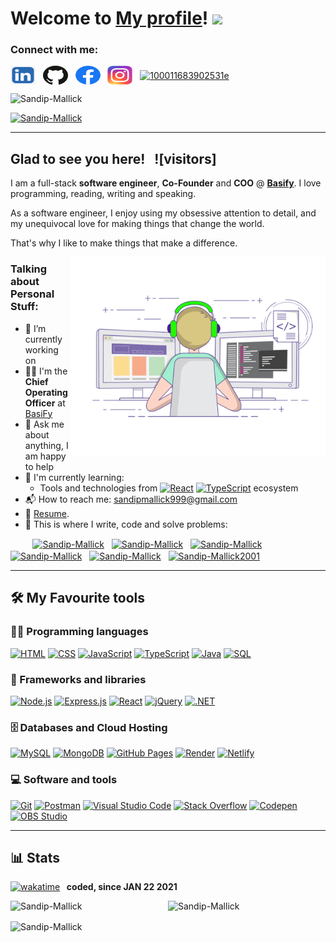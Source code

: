 # Welcome to [My profile](https://sandip-mallick.netlify.app/)! <img src="https://media.giphy.com/media/hvRJCLFzcasrR4ia7z/giphy.gif" width="25px"></a>

<h3 align="left">Connect with me:</h3>

<a href="https://www.linkedin.com/in/sandip-mallick" target="_blank"><img align="center" src="https://raw.githubusercontent.com/Sandip-Mallick/Sandip-Mallick/main/Logos/linkedin-logo.webp" alt="sandip-mallick" height="30" width="40" /></a>
&nbsp;
<a href="[https://github.com/sandip999-art](https://github.com/Sandip-Mallick)" target="_blank"><img align="center" src="https://raw.githubusercontent.com/Sandip-Mallick/Sandip-Mallick/main/Logos/Github-logo.png" alt="sandip-mallick" height="30" width="40" /></a>
&nbsp;
<a href="https://www.facebook.com/sandipmallick999" target="_blank"><img align="center" src="https://raw.githubusercontent.com/Sandip-Mallick/Sandip-Mallick/main/Logos/Facebook-logo.webp" alt="sandip-mallick" height="30" width="40" /></a>
&nbsp;
<a href="https://www.instagram.com/sandipmallick23/" target="_blank"><img align="center" src="https://raw.githubusercontent.com/Sandip-Mallick/Sandip-Mallick/main/Logos/Instagram-logo.webp" alt="sandip-mallick" height="30" width="40" /></a>
&nbsp;
<a href="https://x.com/sandipm999" target="_blank"><img align="center" src="https://raw.githubusercontent.com/Sandip-Mallick/Sandip-Mallick/main/Logos/Twitter-logo.avif" alt="100011683902531e" height="30" width="40" /></a>
&nbsp;

<p align="left"> <img src="https://komarev.com/ghpvc/?username=Sandip-Mallick&label=Profile%20views&color=brightgreen&style=flat" alt="Sandip-Mallick" /> </p>

<p align="left"> <a href="https://github.com/ryo-ma/github-profile-trophy"><img src="https://github-profile-trophy.vercel.app/?username=Sandip-Mallick" alt="Sandip-Mallick" /></a> </p>

---

## Glad to see you here! &nbsp; ![visitors]

I am a full-stack **software engineer**, **Co-Founder** and **COO** @ **[Basify](https://basify.org/)**. I love programming, reading, writing and speaking.

As a software engineer, I enjoy using my obsessive attention to detail, and my unequivocal love for making things that change the world.

That's why I like to make things that make a difference.

<img align="right" alt="GIF" src="https://raw.githubusercontent.com/Sandip-Mallick/Sandip-Mallick/main/Logos/coding.gif" width="408" height="318" />

### Talking about Personal Stuff:

- 🔭 I’m currently working on
- 👨‍🏫 I'm the **Chief Operating Officer** at [BasiFy](https://basify.org/)
- 💬 Ask me about anything, I am happy to help
- 🌱 I'm currently learning:
  - Tools and technologies from <a href="#"><img alt="React" src="https://img.shields.io/badge/React-20232a.svg?logo=react&logoColor=%2361DAFB"></a> <a href="#"><img alt="TypeScript" src="https://img.shields.io/badge/TypeScript-007ACC.svg?logo=typescript&logoColor=white"></a> ecosystem
- 📬 How to reach me: [sandipmallick999@gmail.com](mailto:sandipmallick999@gmail.com)
- 📝 [Resume](https://drive.google.com/file/d/1lNmNTGdZeMwLfBleVRDihFuLQYx2tPZ7/view?usp=sharing).
- 💪 This is where I write, code and solve problems:

&nbsp;&nbsp;&nbsp;&nbsp;&nbsp;&nbsp;&nbsp;&nbsp;
<a href="https://github.com/sandip999-art" target="_blank"><img align="center" src="https://raw.githubusercontent.com/rahuldkjain/github-profile-readme-generator/master/src/images/icons/Social/github.svg" alt="Sandip-Mallick" height="30" width="40" /></a>
&nbsp;
<a href="https://leetcode.com/" target="_blank"><img align="center" src="https://raw.githubusercontent.com/rahuldkjain/github-profile-readme-generator/master/src/images/icons/Social/leet-code.svg" alt="Sandip-Mallick" height="30" width="40" /></a>
&nbsp;
<a href="https://stackoverflow.com/" target="_blank"><img align="center" src="https://raw.githubusercontent.com/rahuldkjain/github-profile-readme-generator/master/src/images/icons/Social/stack-overflow.svg" alt="Sandip-Mallick" height="30" width="40" /></a>
&nbsp;
<a href="https://www.hackerrank.com/" target="_blank"><img align="center" src="https://raw.githubusercontent.com/rahuldkjain/github-profile-readme-generator/master/src/images/icons/Social/hackerrank.svg" alt="Sandip-Mallick" height="30" width="40" /></a>
&nbsp;
<a href="https://medium.com/" target="_blank"><img align="center" src="https://raw.githubusercontent.com/rahuldkjain/github-profile-readme-generator/master/src/images/icons/Social/medium.svg" alt="Sandip-Mallick" height="30" width="40" /></a>
&nbsp;
<a href="https://dev.to/" target="_blank"><img align="center" src="https://cdn.jsdelivr.net/npm/simple-icons@3.0.1/icons/dev-dot-to.svg" alt="Sandip-Mallick2001" height="30" width="40" /></a>
&nbsp;

---

## 🛠️ My Favourite tools

### 👨‍💻 Programming languages

<p>
    <a href="#"><img alt="HTML" src="https://img.shields.io/badge/HTML-E34F26.svg?logo=html5&logoColor=white"></a>
    <a href="#"><img alt="CSS" src="https://img.shields.io/badge/CSS-1572B6.svg?logo=css3&logoColor=white"></a>
    <a href="#"><img alt="JavaScript" src="https://img.shields.io/badge/JavaScript-F7DF1E.svg?logo=javascript&logoColor=black"></a>
    <a href="#"><img alt="TypeScript" src="https://img.shields.io/badge/TypeScript-007ACC.svg?logo=typescript&logoColor=white"></a>
    <a href="#"><img alt="Java" src="https://img.shields.io/badge/Java-007396.svg?logo=java&logoColor=white"></a>
    <a href="#"><img alt="SQL" src="https://custom-icon-badges.herokuapp.com/badge/SQL-025E8C.svg?logo=database&logoColor=white"></a>
    
</p>

### 🧰 Frameworks and libraries

<p>
    <a href="#"><img alt="Node.js" src="https://img.shields.io/badge/Node.js-43853D.svg?logo=node.js&logoColor=white"></a>
    <a href="#"><img alt="Express.js" src="https://img.shields.io/badge/Express.js-404d59.svg?logo=express&logoColor=white"></a>
    <a href="#"><img alt="React" src="https://img.shields.io/badge/React-20232a.svg?logo=react&logoColor=%2361DAFB"></a>
    <a href="#"><img alt="jQuery" src="https://img.shields.io/badge/jquery-%230769AD.svg?&logo=jquery&logoColor=white"></a>
  <a href="#"><img alt=".NET" src="https://img.shields.io/badge/-.NET%206.0-blueviolet"></a>
  
</p>

### 🗄️ Databases and Cloud Hosting

<p>
    <a href="#"><img alt="MySQL" src="https://img.shields.io/badge/MySQL-00f.svg?logo=mysql&logoColor=white"></a>
    <a href="#"><img alt="MongoDB" src ="https://img.shields.io/badge/MongoDB-4ea94b.svg?logo=mongodb&logoColor=white"></a>
    <a href="#"><img alt="GitHub Pages" src="https://img.shields.io/badge/GitHub%20Pages-327FC7.svg?logo=github&logoColor=white"></a>
    <a href="#"><img alt="Render" src ="https://img.shields.io/badge/Render-%46E3B7.svg?logo=render&logoColor=black"></a>
    <a href="#"><img alt="Netlify" src ="https://img.shields.io/badge/netlify-%23000000.svg?logo=netlify&logoColor=#00C7B7"></a>
</p>

### 💻 Software and tools

<p>
    <a href="#"><img alt="Git" src="https://img.shields.io/badge/Git-F05033.svg?logo=git&logoColor=white"></a>
    <a href="#"><img alt="Postman" src="https://img.shields.io/badge/Postman-FF6C37?logo=postman&logoColor=white"></a> 
    <a href="#"><img alt="Visual Studio Code" src="https://img.shields.io/badge/Visual%20Studio%20Code-0078d7.svg?logo=visual-studio-code&logoColor=white"></a>
    <a href="#"><img alt="Stack Overflow" src="https://img.shields.io/badge/-Stack%20Overflow-FE7A16?logo=stack-overflow&logoColor=white"></a>
    <a href="#"><img alt="Codepen" src="https://img.shields.io/badge/Codepen-000000.svg?logo=codepen&logoColor=white"></a>
    <a href="#"><img alt="OBS Studio" src="https://img.shields.io/badge/-OBS%20Studio-302E31?logo=obs-studio&logoColor=white"></a>
</p>

---

## 📊 Stats

[![wakatime](https://wakatime.com/badge/user/0f3d8544-3446-40bb-987d-b1a8ed7d2cff.svg)](https://wakatime.com/@0f3d8544-3446-40bb-987d-b1a8ed7d2cff) <b>&nbsp; coded, since JAN 22 2021</b>

<p><img align="left" src="https://github-readme-stats.vercel.app/api/top-langs?username=Sandip-Mallick&show_icons=true&locale=en&layout=compact" alt="Sandip-Mallick" /></p>

<p>&nbsp;<img align="right" width="50%" src="https://github-readme-stats.vercel.app/api?username=Sandip-Mallick&show_icons=true&locale=en" alt="Sandip-Mallick" /></p>

<p><img align="center" margin="50px" src="https://github-readme-streak-stats.herokuapp.com/?user=Sandip-Mallick&" alt="Sandip-Mallick" /></p>
